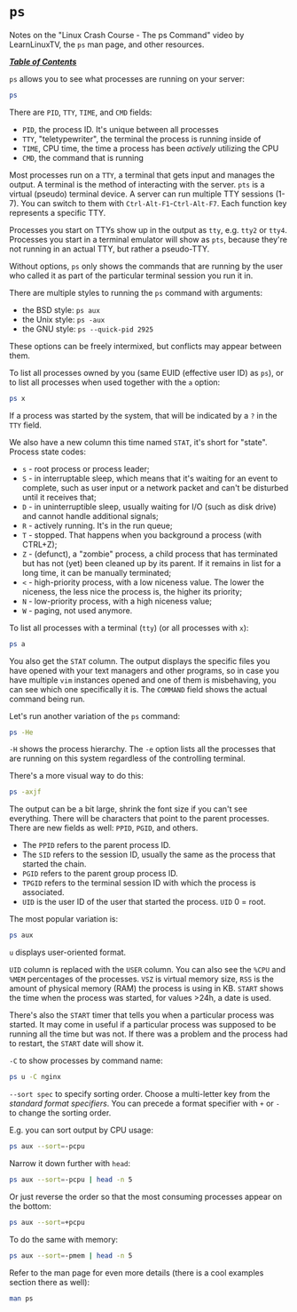 # `ps`

Notes on the "Linux Crash Course - The ps Command" video by LearnLinuxTV, the
`ps` man page, and other resources.

[***Table of Contents***](/README.md)  

`ps` allows you to see what processes are running on your server:

```sh
ps
```

There are `PID`, `TTY`, `TIME`, and `CMD` fields:

- `PID`, the process ID. It's unique between all processes
- `TTY`, "teletypewriter", the terminal the process is running inside of
- `TIME`, CPU time, the time a process has been *actively* utilizing the CPU
- `CMD`, the command that is running

Most processes run on a `TTY`, a terminal that gets input and manages the
output. A terminal is the method of interacting with the server. `pts` is a
virtual (pseudo) terminal device. A server can run multiple TTY sessions (1-7).
You can switch to them with `Ctrl-Alt-F1`-`Ctrl-Alt-F7`. Each function key
represents a specific TTY. 

Processes you start on TTYs show up in the output as `tty`, e.g. `tty2` or
`tty4`. Processes you start in a terminal emulator will show as `pts`, because
they're not running in an actual TTY, but rather a pseudo-TTY.

Without options, `ps` only shows the commands that are running by the user who
called it as part of the particular terminal session you run it in.

There are multiple styles to running the `ps` command with arguments:

- the BSD style: `ps aux`
- the Unix style: `ps -aux`
- the GNU style: `ps --quick-pid 2925`

These options can be freely intermixed, but conflicts may appear between them.

To list all processes owned by you (same EUID (effective user ID)  as `ps`), or
to list all processes when used together with the `a` option:

```sh
ps x
```

If a process was started by the system, that will be indicated by a `?` in the
`TTY` field.

We also have a new column this time named `STAT`, it's short for "state".
Process state codes:

- `s` - root process or process leader;
- `S` - in interruptable sleep, which means that it's waiting for an event to
  complete, such as user input or a network packet and can't be disturbed until
  it receives that;
- `D` - in uninterruptible sleep, usually waiting for I/O (such as disk drive)
  and cannot handle additional signals;
- `R` - actively running. It's in the run queue;
- `T` - stopped. That happens when you background a process (with CTRL+Z);
- `Z` - (defunct), a "zombie" process, a child process that has terminated but
  has not (yet) been cleaned up by its parent. If it remains in list for a long
  time, it can be manually terminated;
- `<` - high-priority process, with a low niceness value. The lower the
  niceness, the less nice the process is, the higher its priority;
- `N` - low-priority process, with a high niceness value;
- `W` - paging, not used anymore.

To list all processes with a terminal (`tty`) (or all processes with `x`):

```bash
ps a
```

You also get the `STAT` column. The output displays the specific files you have
opened with your text managers and other programs, so in case you have multiple
`vim` instances opened and one of them is misbehaving, you can see which one
specifically it is. The `COMMAND` field shows the actual command being run.

Let's run another variation of the `ps` command:

```sh
ps -He
```

`-H` shows the process hierarchy. The `-e` option lists all the processes that
are running on this system regardless of the controlling terminal.

There's a more visual way to do this:

```sh
ps -axjf
```

The output can be a bit large, shrink the font size if you can't see
everything. There will be characters that point to the parent processes. There
are new fields as well: `PPID`, `PGID`, and others.

- The `PPID` refers to the parent process ID. 
- The `SID` refers to the session ID, usually the same as the process that
  started the chain.
- `PGID` refers to the parent group process ID.
- `TPGID` refers to the terminal session ID with which the process is
  associated.
- `UID` is the user ID of the user that started the process. `UID` 0 = root.

The most popular variation is:

```sh
ps aux
```

`u` displays user-oriented format.

`UID` column is replaced with the `USER` column. You can also see the `%CPU`
and `%MEM` percentages of the processes. `VSZ` is virtual memory size, `RSS` is
the amount of physical memory (RAM) the process is using in KB. `START` shows
the time when the process was started, for values >24h, a date is used.

There's also the `START` timer that tells you when a particular process was
started. It may come in useful if a particular process was supposed to be
running all the time but was not. If there was a problem and the process had to
restart, the `START` date will show it.

`-C` to show processes by command name:

```bash
ps u -C nginx
```

`--sort spec` to specify  sorting  order. Choose a multi-letter key from the
*standard format specifiers*. You can precede a format specifier with `+` or
`-` to change the sorting order.

E.g. you can sort output by CPU usage:

```bash
ps aux --sort=-pcpu
```

Narrow it down further with `head`:

```bash
ps aux --sort=-pcpu | head -n 5
```

Or just reverse the order so that the most consuming processes appear on the
bottom:

```bash
ps aux --sort=+pcpu
```

To do the same with memory:

```bash
ps aux --sort=-pmem | head -n 5
```

Refer to the man page for even more details (there is a cool examples section
there as well):

```bash
man ps
```
